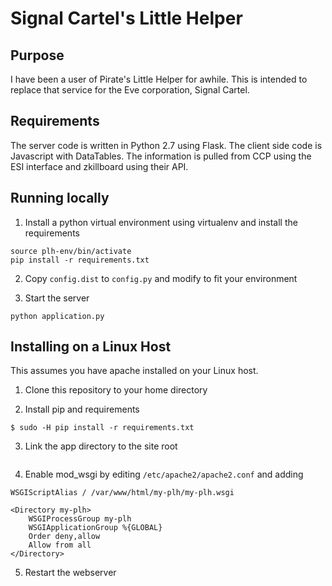# Signal Cartel's Little Helper

## Purpose

I have been a user of Pirate's Little Helper for awhile. This is
intended to replace that service for the Eve corporation, Signal Cartel.

## Requirements

The server code is written in Python 2.7 using Flask.  The client side
code is Javascript with DataTables.  The information is pulled from
CCP using the ESI interface and zkillboard using their API.

## Running locally

1. Install a python virtual environment using virtualenv and install the requirements

```virtualenv plh-env
source plh-env/bin/activate
pip install -r requirements.txt
```

2. Copy `config.dist` to `config.py` and modify to fit your environment

3. Start the server

```python application.py```

## Installing on a Linux Host

This assumes you have apache installed on your Linux host.

1. Clone this repository to your home directory

2. Install pip and requirements

```$ sudo apt-get install python-pip
$ sudo -H pip install -r requirements.txt
```
3. Link the app directory to the site root
```sudo ln -sT ~/flaskapp /var/www/html/my-plh
```
4. Enable mod_wsgi by editing `/etc/apache2/apache2.conf` and adding
```WSGIDaemonProcess flaskapp threads=5
WSGIScriptAlias / /var/www/html/my-plh/my-plh.wsgi

<Directory my-plh>
    WSGIProcessGroup my-plh
    WSGIApplicationGroup %{GLOBAL}
    Order deny,allow
    Allow from all
</Directory>
```
5. Restart the webserver
```$ sudo apachectl restart
```

